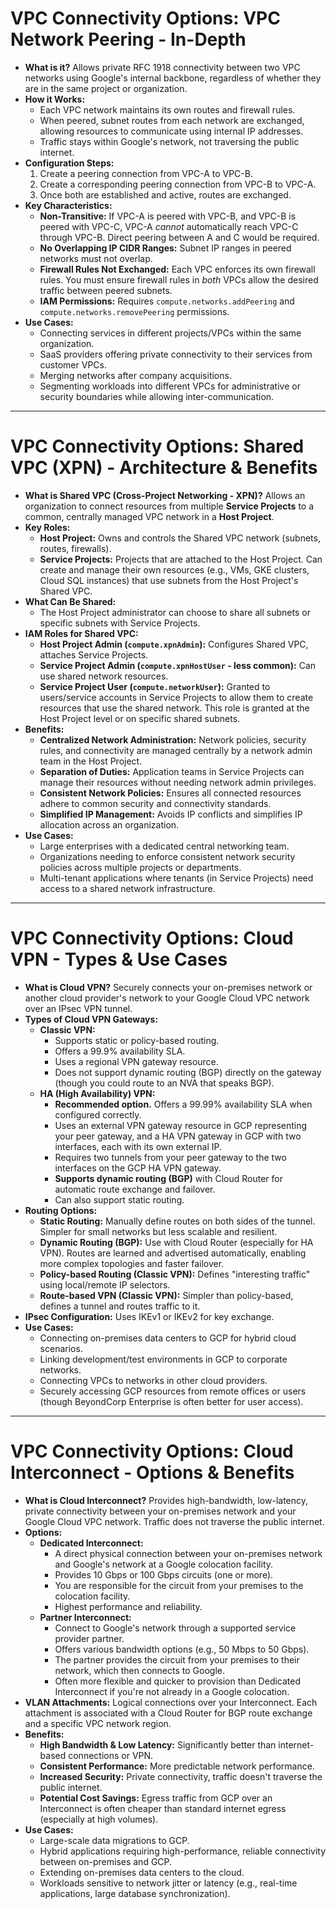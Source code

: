 # VPC Connectivity Options: VPC Network Peering - In-Depth

* **What is it?** Allows private RFC 1918 connectivity between two VPC networks using Google's internal backbone, regardless of whether they are in the same project or organization.
* **How it Works:**
  * Each VPC network maintains its own routes and firewall rules.
  * When peered, subnet routes from each network are exchanged, allowing resources to communicate using internal IP addresses.
  * Traffic stays within Google's network, not traversing the public internet.
* **Configuration Steps:**
    1.  Create a peering connection from VPC-A to VPC-B.
    2.  Create a corresponding peering connection from VPC-B to VPC-A.
    3.  Once both are established and active, routes are exchanged.
* **Key Characteristics:**
  * **Non-Transitive:** If VPC-A is peered with VPC-B, and VPC-B is peered with VPC-C, VPC-A *cannot* automatically reach VPC-C through VPC-B. Direct peering between A and C would be required.
  * **No Overlapping IP CIDR Ranges:** Subnet IP ranges in peered networks must not overlap.
  * **Firewall Rules Not Exchanged:** Each VPC enforces its own firewall rules. You must ensure firewall rules in *both* VPCs allow the desired traffic between peered subnets.
  * **IAM Permissions:** Requires `compute.networks.addPeering` and `compute.networks.removePeering` permissions.
* **Use Cases:**
  * Connecting services in different projects/VPCs within the same organization.
  * SaaS providers offering private connectivity to their services from customer VPCs.
  * Merging networks after company acquisitions.
  * Segmenting workloads into different VPCs for administrative or security boundaries while allowing inter-communication.

---

# VPC Connectivity Options: Shared VPC (XPN) - Architecture & Benefits

* **What is Shared VPC (Cross-Project Networking - XPN)?** Allows an organization to connect resources from multiple **Service Projects** to a common, centrally managed VPC network in a **Host Project**.
* **Key Roles:**
  * **Host Project:** Owns and controls the Shared VPC network (subnets, routes, firewalls).
  * **Service Projects:** Projects that are attached to the Host Project. Can create and manage their own resources (e.g., VMs, GKE clusters, Cloud SQL instances) that use subnets from the Host Project's Shared VPC.
* **What Can Be Shared:**
  * The Host Project administrator can choose to share all subnets or specific subnets with Service Projects.
* **IAM Roles for Shared VPC:**
  * **Host Project Admin (`compute.xpnAdmin`):** Configures Shared VPC, attaches Service Projects.
  * **Service Project Admin (`compute.xpnHostUser` - less common):** Can use shared network resources.
  * **Service Project User (`compute.networkUser`):** Granted to users/service accounts in Service Projects to allow them to create resources that use the shared network. This role is granted at the Host Project level or on specific shared subnets.
* **Benefits:**
  * **Centralized Network Administration:** Network policies, security rules, and connectivity are managed centrally by a network admin team in the Host Project.
  * **Separation of Duties:** Application teams in Service Projects can manage their resources without needing network admin privileges.
  * **Consistent Network Policies:** Ensures all connected resources adhere to common security and connectivity standards.
  * **Simplified IP Management:** Avoids IP conflicts and simplifies IP allocation across an organization.
* **Use Cases:**
  * Large enterprises with a dedicated central networking team.
  * Organizations needing to enforce consistent network security policies across multiple projects or departments.
  * Multi-tenant applications where tenants (in Service Projects) need access to a shared network infrastructure.

---

# VPC Connectivity Options: Cloud VPN - Types & Use Cases

* **What is Cloud VPN?** Securely connects your on-premises network or another cloud provider's network to your Google Cloud VPC network over an IPsec VPN tunnel.
* **Types of Cloud VPN Gateways:**
  * **Classic VPN:**
    * Supports static or policy-based routing.
    * Offers a 99.9% availability SLA.
    * Uses a regional VPN gateway resource.
    * Does not support dynamic routing (BGP) directly on the gateway (though you could route to an NVA that speaks BGP).
  * **HA (High Availability) VPN:**
    * **Recommended option.** Offers a 99.99% availability SLA when configured correctly.
    * Uses an external VPN gateway resource in GCP representing your peer gateway, and a HA VPN gateway in GCP with two interfaces, each with its own external IP.
    * Requires two tunnels from your peer gateway to the two interfaces on the GCP HA VPN gateway.
    * **Supports dynamic routing (BGP)** with Cloud Router for automatic route exchange and failover.
    * Can also support static routing.
* **Routing Options:**
  * **Static Routing:** Manually define routes on both sides of the tunnel. Simpler for small networks but less scalable and resilient.
  * **Dynamic Routing (BGP):** Use with Cloud Router (especially for HA VPN). Routes are learned and advertised automatically, enabling more complex topologies and faster failover.
  * **Policy-based Routing (Classic VPN):** Defines "interesting traffic" using local/remote IP selectors.
  * **Route-based VPN (Classic VPN):** Simpler than policy-based, defines a tunnel and routes traffic to it.
* **IPsec Configuration:** Uses IKEv1 or IKEv2 for key exchange.
* **Use Cases:**
  * Connecting on-premises data centers to GCP for hybrid cloud scenarios.
  * Linking development/test environments in GCP to corporate networks.
  * Connecting VPCs to networks in other cloud providers.
  * Securely accessing GCP resources from remote offices or users (though BeyondCorp Enterprise is often better for user access).

---

# VPC Connectivity Options: Cloud Interconnect - Options & Benefits

* **What is Cloud Interconnect?** Provides high-bandwidth, low-latency, private connectivity between your on-premises network and your Google Cloud VPC network. Traffic does not traverse the public internet.
* **Options:**
  * **Dedicated Interconnect:**
    * A direct physical connection between your on-premises network and Google's network at a Google colocation facility.
    * Provides 10 Gbps or 100 Gbps circuits (one or more).
    * You are responsible for the circuit from your premises to the colocation facility.
    * Highest performance and reliability.
  * **Partner Interconnect:**
    * Connect to Google's network through a supported service provider partner.
    * Offers various bandwidth options (e.g., 50 Mbps to 50 Gbps).
    * The partner provides the circuit from your premises to their network, which then connects to Google.
    * Often more flexible and quicker to provision than Dedicated Interconnect if you're not already in a Google colocation.
* **VLAN Attachments:** Logical connections over your Interconnect. Each attachment is associated with a Cloud Router for BGP route exchange and a specific VPC network region.
* **Benefits:**
  * **High Bandwidth & Low Latency:** Significantly better than internet-based connections or VPN.
  * **Consistent Performance:** More predictable network performance.
  * **Increased Security:** Private connectivity, traffic doesn't traverse the public internet.
  * **Potential Cost Savings:** Egress traffic from GCP over an Interconnect is often cheaper than standard internet egress (especially at high volumes).
* **Use Cases:**
  * Large-scale data migrations to GCP.
  * Hybrid applications requiring high-performance, reliable connectivity between on-premises and GCP.
  * Extending on-premises data centers to the cloud.
  * Workloads sensitive to network jitter or latency (e.g., real-time applications, large database synchronization).
